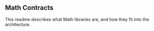 ## Math Contracts

This readme describes what Math libraries are, and how they fit into the architecture.
